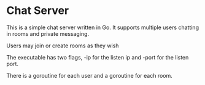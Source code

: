 Chat Server
===========

This is a simple chat server written in Go. It supports multiple users chatting in rooms and private messaging.

Users may join or create rooms as they wish

The executable has two flags, -ip for the listen ip and -port for the listen port.

There is a goroutine for each user and a goroutine for each room.
